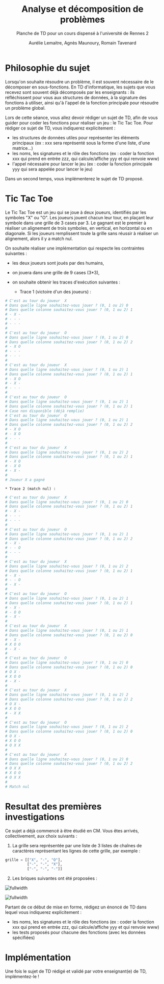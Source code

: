﻿---
title : Analyse et décomposition de problèmes
subtitle: Planche de TD pour un cours dispensé à l'université de Rennes 2
language: fr
author: Aurélie Lemaitre, Agnès Maunoury, Romain Tavenard
rights: Creative Commons CC BY-NC-SA
---

# Philosophie du sujet

Lorsqu'on souhaite résoudre un problème, il est souvent nécessaire de le décomposer en sous-fonctions. En TD d'informatique, les sujets que vous recevez sont souvent déjà décomposés par les enseignants : ils réfléchissent pour vous aux structures de données, à la signature des fonctions à utiliser, ainsi qu'à l'appel de la fonction principale pour résoudre un problème global.

Lors de cette séance, vous allez devoir rédiger un sujet de TD, afin de vous guider pour coder les fonctions pour réaliser un jeu : le Tic Tac Toe.
Pour rédiger ce sujet de TD, vous indiquerez explicitement :

* les structures de données utiles pour représenter les éléments principaux (ex : xxx sera représenté sous la forme d'une liste, d'une matrice...)
* les noms, les signatures et le rôle des fonctions (ex : coder la fonction xxx qui prend en entrée zzz, qui calcule/affiche yyy et qui renvoie www)
* l'appel nécessaire pour lancer le jeu (ex : coder la fonction principale yyy qui sera appelée pour lancer le jeu)

Dans un second temps, vous implémenterez le sujet de TD proposé.

# Tic Tac Toe

Le Tic Tac Toe est un jeu qui se joue à deux joueurs, identifiés par les symboles "X" ou "O". Les joueurs jouent chacun leur tour, en plaçant leur symbole dans une grille de 3 cases par 3. Le gagnant est le premier à réaliser un alignement de trois symboles, en vertical, en horizontal ou en diagonale. Si les joueurs remplissent toute la grille sans réussir à réaliser un alignement, alors il y a match nul.

On souhaite réaliser une implémentation qui respecte les contraintes suivantes :

* les deux joueurs sont joués par des humains,
* on jouera dans une grille de 9 cases (3*3),
* on souhaite obtenir les traces d'exécution suivantes :

	* Trace 1 (victoire d'un des joueurs) :
```python
# C'est au tour du joueur  X
# Dans quelle ligne souhaitez-vous jouer ? (0, 1 ou 2) 0
# Dans quelle colonne souhaitez-vous jouer ? (0, 1 ou 2) 1
# - X -
# - - -
# - - -
#
# C'est au tour du joueur  O
# Dans quelle ligne souhaitez-vous jouer ? (0, 1 ou 2) 0
# Dans quelle colonne souhaitez-vous jouer ? (0, 1 ou 2) 2
# - X O
# - - -
# - - -
#
# C'est au tour du joueur  X
# Dans quelle ligne souhaitez-vous jouer ? (0, 1 ou 2) 1
# Dans quelle colonne souhaitez-vous jouer ? (0, 1 ou 2) 1
# - X O
# - X -
# - - -
#
# C'est au tour du joueur  O
# Dans quelle ligne souhaitez-vous jouer ? (0, 1 ou 2) 1
# Dans quelle colonne souhaitez-vous jouer ? (0, 1 ou 2) 1
# Case non disponible (déjà remplie)
# C'est au tour du joueur  O
# Dans quelle ligne souhaitez-vous jouer ? (0, 1 ou 2) 1
# Dans quelle colonne souhaitez-vous jouer ? (0, 1 ou 2) 2
# - X O
# - X O
# - - -
#
# C'est au tour du joueur  X
# Dans quelle ligne souhaitez-vous jouer ? (0, 1 ou 2) 2
# Dans quelle colonne souhaitez-vous jouer ? (0, 1 ou 2) 1
# - X O
# - X O
# - X -
#
# Joueur X a gagné
```

	* Trace 2 (match nul) :
```python
# C'est au tour du joueur  X
# Dans quelle ligne souhaitez-vous jouer ? (0, 1 ou 2) 0
# Dans quelle colonne souhaitez-vous jouer ? (0, 1 ou 2) 1
# - X -
# - - -
# - - -
#
# C'est au tour du joueur  O
# Dans quelle ligne souhaitez-vous jouer ? (0, 1 ou 2) 1
# Dans quelle colonne souhaitez-vous jouer ? (0, 1 ou 2) 2
# - X -
# - - O
# - - -
#
# C'est au tour du joueur  X
# Dans quelle ligne souhaitez-vous jouer ? (0, 1 ou 2) 2
# Dans quelle colonne souhaitez-vous jouer ? (0, 1 ou 2) 1
# - X -
# - - O
# - X -
#
# C'est au tour du joueur  O
# Dans quelle ligne souhaitez-vous jouer ? (0, 1 ou 2) 1
# Dans quelle colonne souhaitez-vous jouer ? (0, 1 ou 2) 1
# - X -
# - O O
# - X -
#
# C'est au tour du joueur  X
# Dans quelle ligne souhaitez-vous jouer ? (0, 1 ou 2) 1
# Dans quelle colonne souhaitez-vous jouer ? (0, 1 ou 2) 0
# - X -
# X O O
# - X -
#
# C'est au tour du joueur  O
# Dans quelle ligne souhaitez-vous jouer ? (0, 1 ou 2) 0
# Dans quelle colonne souhaitez-vous jouer ? (0, 1 ou 2) 0
# O X -
# X O O
# - X -
#
# C'est au tour du joueur  X
# Dans quelle ligne souhaitez-vous jouer ? (0, 1 ou 2) 2
# Dans quelle colonne souhaitez-vous jouer ? (0, 1 ou 2) 2
# O X -
# X O O
# - X X
#
# C'est au tour du joueur  O
# Dans quelle ligne souhaitez-vous jouer ? (0, 1 ou 2) 2
# Dans quelle colonne souhaitez-vous jouer ? (0, 1 ou 2) 0
# O X -
# X O O
# O X X
#
# C'est au tour du joueur  X
# Dans quelle ligne souhaitez-vous jouer ? (0, 1 ou 2) 0
# Dans quelle colonne souhaitez-vous jouer ? (0, 1 ou 2) 2
# O X X
# X O O
# O X X
#
# Match nul
```

# Resultat des premières investigations

Ce sujet a déjà commencé à être étudié en CM. Vous êtes arrivés, collectivement,
aux choix suivants :

1. La grille sera représentée par une liste de 3 listes de chaînes de caractères
représentant les lignes de cette grille, par exemple :
```python
grille = [["X", "-", "O"],
          ["-", "-", "X"],
          ["-", "-", "-"]]
```

2. Les briques suivantes ont été proposées :

![fullwidth](img/tableau_1_2020.jpg)&nbsp;

![fullwidth](img/tableau_2_2020.jpg)&nbsp;

Partant de ce début de mise en forme, rédigez un énoncé de TD dans lequel
vous indiquerez explicitement :

* les noms, les signatures et le rôle des fonctions (ex : coder la fonction xxx
    qui prend en entrée zzz, qui calcule/affiche yyy et qui renvoie www)
* les tests proposés pour chacune des fonctions (avec les données spécifiées)

# Implémentation

Une fois le sujet de TD rédigé et validé par votre enseignant(e) de TD,
implémentez-le !
